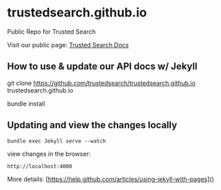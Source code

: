 trustedsearch.github.io
=======================

Public Repo for Trusted Search

Visit our public page: [Trusted Search Docs](http://developers.trustedsearch.org)


## How to use & update our API docs w/ Jekyll

git clone https://github.com/trustedsearch/trustedsearch.github.io trustedsearch.github.io

bundle install




## Updating and view the changes locally
	
	bundle exec Jekyll serve --watch

view changes in the browser:
	
	http://localhost:4000	


More details: [https://help.github.com/articles/using-jekyll-with-pages]()
